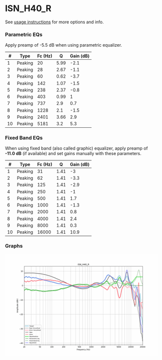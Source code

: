 # ISN_H40_R
See [usage instructions](https://github.com/jaakkopasanen/AutoEq#usage) for more options and info.

### Parametric EQs
Apply preamp of -5.5 dB when using parametric equalizer.

|   # | Type    |   Fc (Hz) |    Q |   Gain (dB) |
|-----|---------|-----------|------|-------------|
|   1 | Peaking |        20 | 5.99 |        -2.1 |
|   2 | Peaking |        28 | 2.67 |        -1.1 |
|   3 | Peaking |        60 | 0.62 |        -3.7 |
|   4 | Peaking |       142 | 1.07 |        -1.5 |
|   5 | Peaking |       238 | 2.37 |        -0.8 |
|   6 | Peaking |       403 | 0.99 |         1   |
|   7 | Peaking |       737 | 2.9  |         0.7 |
|   8 | Peaking |      1228 | 2.1  |        -1.5 |
|   9 | Peaking |      2401 | 3.66 |         2.9 |
|  10 | Peaking |      5181 | 3.2  |         5.3 |

### Fixed Band EQs
When using fixed band (also called graphic) equalizer, apply preamp of **-11.0 dB** (if available) and set gains manually with these parameters.

|   # | Type    |   Fc (Hz) |    Q |   Gain (dB) |
|-----|---------|-----------|------|-------------|
|   1 | Peaking |        31 | 1.41 |        -3   |
|   2 | Peaking |        62 | 1.41 |        -3.3 |
|   3 | Peaking |       125 | 1.41 |        -2.9 |
|   4 | Peaking |       250 | 1.41 |        -1   |
|   5 | Peaking |       500 | 1.41 |         1.7 |
|   6 | Peaking |      1000 | 1.41 |        -1.3 |
|   7 | Peaking |      2000 | 1.41 |         0.8 |
|   8 | Peaking |      4000 | 1.41 |         2.4 |
|   9 | Peaking |      8000 | 1.41 |         0.3 |
|  10 | Peaking |     16000 | 1.41 |        10.9 |

### Graphs
![](./ISN_H40_R.png)
